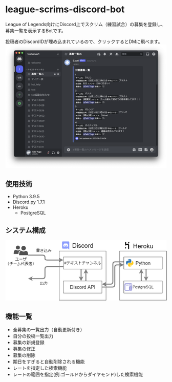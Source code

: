# league-scrims-discord-bot
League of Legends向けにDiscord上でスクリム（練習試合）の募集を登録し、募集一覧を表示するBotです。

投稿者のDiscordIDが埋め込まれているので、クリックするとDMに飛べます。
![image](https://github.com/Yugosek1/league-scrims-discord-bot/blob/main/img/lfs_list.png)

## 使用技術
- Python 3.9.5
- Discord.py 1.7.1
- Heroku
  - PostgreSQL

## システム構成
![image](https://github.com/Yugosek1/league-scrims-discord-bot/blob/main/img/%E3%82%B7%E3%82%B9%E3%83%86%E3%83%A0%E6%A6%82%E8%A6%81.png)

## 機能一覧
- 全募集の一覧出力（自動更新付き）
- 自分の投稿一覧出力
- 募集の新規登録
- 募集の修正
- 募集の削除
- 期日をすぎると自動削除される機能
- レートを指定した検索機能
- レートの範囲を指定(例:ゴールドからダイヤモンド)した検索機能
